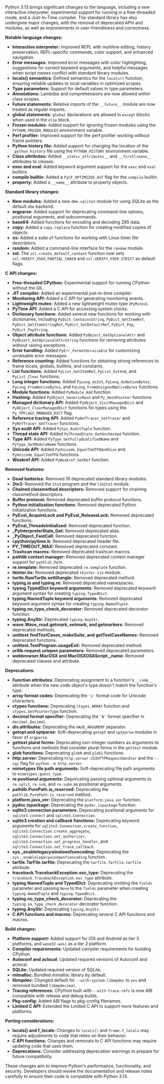 Python 3.13 brings significant changes to the language, including a new interactive interpreter, experimental support for running in a free-threaded mode, and a Just-In-Time compiler. The standard library has also undergone major changes, with the removal of deprecated APIs and modules, as well as improvements in user-friendliness and correctness.

**Notable language changes:**

* **Interactive interpreter:** Improved REPL with multiline editing, history preservation, REPL-specific commands, color support, and enhanced navigation.
* **Error messages:** Improved error messages with color highlighting, suggestions for correct keyword arguments, and helpful messages when script names conflict with standard library modules.
* **locals() semantics:** Defined semantics for the `locals()` function, ensuring reliable updates to local variables in optimized scopes.
* **Type parameters:** Support for default values in type parameters.
* **Annotations:** Lambdas and comprehensions are now allowed within class scopes.
* **Future statements:** Relative imports of the `__future__` module are now treated as regular imports.
* **global statements:** `global` declarations are allowed in `except` blocks when used in the `else` block.
* **Frozen modules:** Added support for ignoring frozen modules using the `PYTHON_FROZEN_MODULES` environment variable.
* **Perf profiler:** Improved support for the perf profiler working without frame pointers.
* **Python history file:** Added support for changing the location of the `.python_history` file using the `PYTHON_HISTORY` environment variable.
* **Class attributes:** Added `__static_attributes__` and `__firstlineno__` attributes to classes.
* **exec and eval:** Added keyword argument support for the `exec` and `eval` builtins.
* **compile builtin:** Added a `PyCF_OPTIMIZED_AST` flag for the `compile` builtin.
* **property:** Added a `__name__` attribute to property objects.

**Standard library changes:**

* **New modules:** Added a new `dbm.sqlite3` module for using SQLite as the default `dbm` backend.
* **argparse:** Added support for deprecating command-line options, positional arguments, and subcommands.
* **base64:** Added functions for encoding and decoding Z85 data.
* **copy:** Added a `copy.replace` function for creating modified copies of objects.
* **os:** Added a suite of functions for working with Linux timer file descriptors.
* **random:** Added a command-line interface for the `random` module.
* **ssl:** The `ssl.create_default_context` function now sets `ssl.VERIFY_X509_PARTIAL_CHAIN` and `ssl.VERIFY_X509_STRICT` as default flags.

**C API changes:**

* **Free-threaded CPython:** Experimental support for running CPython without the GIL.
* **JIT compiler:** Added an experimental just-in-time compiler.
* **Monitoring API:** Added a C API for generating monitoring events.
* **Lightweight mutex:** Added a new lightweight mutex type (`PyMutex`).
* **PyTime API:** Added a C API for accessing system clocks.
* **Dictionary functions:** Added several new functions for working with dictionaries, including `PyDict_ContainsString`, `PyDict_GetItemRef`, `PyDict_GetItemStringRef`, `PyDict_SetDefaultRef`, `PyDict_Pop`, `PyDict_PopString`.
* **Object attribute functions:** Added `PyObject_GetOptionalAttr` and `PyObject_GetOptionalAttrString` functions for retrieving attributes without raising exceptions.
* **Error handling:** Added `PyErr_FormatUnraisable` for customizing unraisable error messages.
* **Reference counting:** Added functions for obtaining strong references to frame locals, globals, builtins, and constants.
* **List functions:** Added `PyList_GetItemRef`, `PyList_Extend`, and `PyList_Clear` functions.
* **Long integer functions:** Added `PyLong_AsInt`, `PyLong_AsNativeBytes`, `PyLong_FromNativeBytes`, and `PyLong_FromUnsignedNativeBytes` functions.
* **Module functions:** Added `PyModule_Add` function.
* **Hashing:** Added `PyObject_GenericHash` and `Py_HashPointer` functions.
* **Managed dictionary API:** Added `PyObject_VisitManagedDict` and `PyObject_ClearManagedDict` functions for types using the `Py_TPFLAGS_MANAGED_DICT` flag.
* **Reference tracing API:** Added `PyRefTracer_SetTracer` and `PyRefTracer_GetTracer` functions.
* **Sys audit API:** Added `PySys_AuditTuple` function.
* **Thread state API:** Added `PyThreadState_GetUnchecked` function.
* **Type API:** Added `PyType_GetFullyQualifiedName` and `PyType_GetModuleName` functions.
* **Unicode API:** Added `PyUnicode_EqualToUTF8AndSize` and `PyUnicode_EqualToUTF8` functions.
* **Weakref API:** Added `PyWeakref_GetRef` function.

**Removed features:**

* **Dead batteries:** Removed 19 deprecated standard library modules.
* **2to3:** Removed the `2to3` program and the `lib2to3` module.
* **Chained classmethod descriptors:** Removed support for chaining classmethod descriptors.
* **Buffer protocol:** Removed deprecated buffer protocol functions.
* **Python initialization functions:** Removed deprecated Python initialization functions.
* **PyEval_AcquireLock and PyEval_ReleaseLock:** Removed deprecated functions.
* **PyEval_ThreadsInitialized:** Removed deprecated function.
* **_PyInterpreterState_Get:** Removed deprecated alias.
* **_PyObject_FastCall:** Removed deprecated function.
* **cpython/pytime.h:** Removed deprecated header file.
* **PY_TIMEOUT_MAX:** Removed deprecated constant.
* **Trashcan macros:** Removed deprecated trashcan macros.
* **pathlib context manager:** Removed deprecated context manager support for `pathlib.Path`.
* **re.template:** Removed deprecated `re.template` function.
* **tkinter.tix:** Removed deprecated `tkinter.tix` module.
* **turtle.RawTurtle.settiltangle:** Removed deprecated method.
* **typing.io and typing.re:** Removed deprecated namespaces.
* **typing.TypedDict keyword arguments:** Removed deprecated keyword argument syntax for creating `typing.TypedDict`.
* **typing.NamedTuple keyword arguments:** Removed deprecated keyword argument syntax for creating `typing.NamedTuple`.
* **typing.no_type_check_decorator:** Removed deprecated decorator function.
* **typing.AnyStr:** Deprecated `typing.AnyStr`.
* **wave.Wave_read.getmark, setmark, and getmarkers:** Removed deprecated methods.
* **unittest.findTestCases, makeSuite, and getTestCaseNames:** Removed deprecated functions.
* **unittest.TestProgram.usageExit:** Removed deprecated method.
* **urllib.request.urlopen parameters:** Removed deprecated parameters.
* **webbrowser.MacOSX and MacOSXOSAScript._name:** Removed deprecated classes and attribute.

**Deprecations:**

* **Function attributes:** Deprecating assignment to a function's `__code__` attribute when the new code object's type doesn't match the function's type.
* **array format codes:** Deprecating the `'u'` format code for Unicode characters.
* **ctypes functions:** Deprecating `ctypes.ARRAY` function and `ctypes.SetPointerType` function.
* **decimal format specifier:** Deprecating the `'N'` format specifier in `decimal.Decimal`.
* **dis attributes:** Deprecating the `HAVE_ARGUMENT` separator.
* **getopt and optparse:** Soft-deprecating `getopt` and `optparse` modules in favor of `argparse`.
* **gettext plural forms:** Deprecating non-integer numbers as arguments to functions and methods that consider plural forms in the `gettext` module.
* **glob functions:** Deprecating `glob0` and `glob1` functions.
* **http.server:** Deprecating `http.server.CGIHTTPRequestHandler` and the `--cgi` flag for `python -m http.server`.
* **mimetypes file path arguments:** Soft-deprecating file path arguments to `mimetypes.guess_type`.
* **re positional arguments:** Deprecating passing optional arguments to `re.split`, `re.sub`, and `re.subn` as positional arguments.
* **pathlib.PurePath.is_reserved:** Deprecating the `pathlib.PurePath.is_reserved` method.
* **platform.java_ver:** Deprecating the `platform.java_ver` function.
* **pydoc.ispackage:** Deprecating the `pydoc.ispackage` function.
* **sqlite3 connection parameters:** Deprecating positional arguments for `sqlite3.connect` and `sqlite3.Connection`.
* **sqlite3 creation and callback functions:** Deprecating keyword arguments for `sqlite3.Connection.create_function`, `sqlite3.Connection.create_aggregate`, `sqlite3.Connection.set_authorizer`, `sqlite3.Connection.set_progress_handler`, and `sqlite3.Connection.set_trace_callback`.
* **sys._enablelegacywindowsfsencoding:** Deprecating the `sys._enablelegacywindowsfsencoding` function.
* **tarfile.TarFile.tarfile:** Deprecating the `tarfile.TarFile.tarfile` attribute.
* **traceback.TracebackException.exc_type:** Deprecating the `traceback.TracebackException.exc_type` attribute.
* **typing.NamedTuple and TypedDict:** Deprecating omitting the `fields` parameter and passing `None` to the `fields` parameter when creating `typing.NamedTuple` and `typing.TypedDict`.
* **typing.no_type_check_decorator:** Deprecating the `typing.no_type_check_decorator` decorator function.
* **typing.AnyStr:** Deprecating `typing.AnyStr`.
* **C API functions and macros:** Deprecating several C API functions and macros.

**Build changes:**

* **Platform support:** Added support for iOS and Android as tier 3 platforms, and `wasm32-wasi` as a tier 2 platform.
* **Compiler requirements:** Updated compiler requirements for building CPython.
* **Autoconf and aclocal:** Updated required versions of Autoconf and aclocal.
* **SQLite:** Updated required version of SQLite.
* **mimalloc:** Bundled mimalloc library by default.
* **libmpdec:** Changed default for `--with-system-libmpdec` to `yes` and removed bundled `libmpdecimal`.
* **Tracing references:**  CPython built with `--with-trace-refs` is now ABI compatible with release and debug builds.
* **Pkg-config:** Added ABI flags to pkg-config filenames.
* **Limited C API:** Extended the Limited C API to support more features and platforms.

**Porting considerations:**

* **locals() and f_locals:** Changes to `locals()` and `frame.f_locals` may require adjustments to code that relies on their behavior.
* **C API functions:** Changes and removals to C API functions may require updating code that uses them.
* **Deprecations:** Consider addressing deprecation warnings to prepare for future compatibility.

These changes aim to improve Python's performance, functionality, and security. Developers should review the documentation and release notes carefully to ensure their code is compatible with Python 3.13. 


